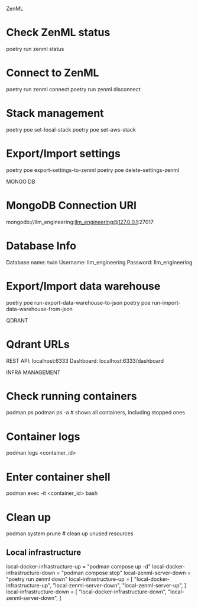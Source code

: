 ZenML

# Check ZenML status
poetry run zenml status
# Connect to ZenML
poetry run zenml connect
poetry run zenml disconnect
# Stack management
poetry poe set-local-stack
poetry poe set-aws-stack
# Export/Import settings
poetry poe export-settings-to-zenml
poetry poe delete-settings-zenml

MONGO DB
# MongoDB Connection URI
mongodb://llm_engineering:llm_engineering@127.0.0.1:27017
# Database Info
Database name: twin
Username: llm_engineering
Password: llm_engineering
# Export/Import data warehouse
poetry poe run-export-data-warehouse-to-json
poetry poe run-import-data-warehouse-from-json

QDRANT
# Qdrant URLs
REST API: localhost:6333
Dashboard: localhost:6333/dashboard

INFRA MANAGEMENT
# Check running containers
podman ps
podman ps -a  # shows all containers, including stopped ones
# Container logs
podman logs <container_id>
# Enter container shell
podman exec -it <container_id> bash
# Clean up
podman system prune  # clean up unused resources
## Local infrastructure
local-docker-infrastructure-up = "podman compose up -d"
local-docker-infrastructure-down = "podman compose stop"
local-zenml-server-down = "poetry run zenml down"
local-infrastructure-up = [
    "local-docker-infrastructure-up",
    "local-zenml-server-down",
    "local-zenml-server-up",
]
local-infrastructure-down = [
    "local-docker-infrastructure-down",
    "local-zenml-server-down",
]